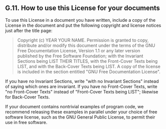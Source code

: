 

G.11. How to use this License for your documents
------------------------------------------------

To use this License in a document you have written, include a copy of
the License in the document and put the following copyright and license
notices just after the title page:

> Copyright (c) YEAR YOUR NAME. Permission is granted to copy,
> distribute and/or modify this document under the terms of the GNU Free
> Documentation License, Version 1.1 or any later version published by
> the Free Software Foundation; with the Invariant Sections being LIST
> THEIR TITLES, with the Front-Cover Texts being LIST, and with the
> Back-Cover Texts being LIST. A copy of the license is included in the
> section entitled "GNU Free Documentation License".

If you have no Invariant Sections, write "with no Invariant Sections"
instead of saying which ones are invariant. If you have no Front-Cover
Texts, write "no Front-Cover Texts" instead of "Front-Cover Texts being
LIST"; likewise for Back-Cover Texts.

If your document contains nontrivial examples of program code, we
recommend releasing these examples in parallel under your choice of free
software license, such as the GNU General Public License, to permit
their use in free software.

  

